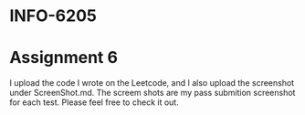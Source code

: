 # INFO-6205
# Assignment 6
I upload the code I wrote on the Leetcode, and I also upload the screenshot under ScreenShot.md. The screem shots are my pass submition screenshot for each test.
Please feel free to check it out.
